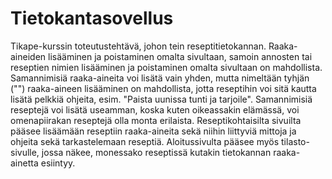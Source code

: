 # Tietokantasovellus
Tikape-kurssin toteutustehtävä, johon tein reseptitietokannan. Raaka-aineiden lisääminen ja poistaminen omalta sivultaan, samoin annosten tai reseptien nimien lisääminen ja poistaminen omalta sivultaan on mahdollista. Samannimisiä raaka-aineita voi lisätä vain yhden, mutta nimeltään tyhjän ("") raaka-aineen lisääminen on mahdollista, jotta reseptihin voi sitä kautta lisätä pelkkiä ohjeita, esim. "Paista uunissa tunti ja tarjoile". Samannimisiä reseptejä voi lisätä useamman, koska kuten oikeassakin elämässä, voi omenapiirakan reseptejä olla monta erilaista. Reseptikohtaisilta sivuilta pääsee lisäämään reseptiin raaka-aineita sekä niihin liittyviä mittoja ja ohjeita sekä tarkastelemaan reseptiä. Aloitussivulta pääsee myös tilasto-sivulle, jossa näkee, monessako reseptissä kutakin tietokannan raaka-ainetta esiintyy.
